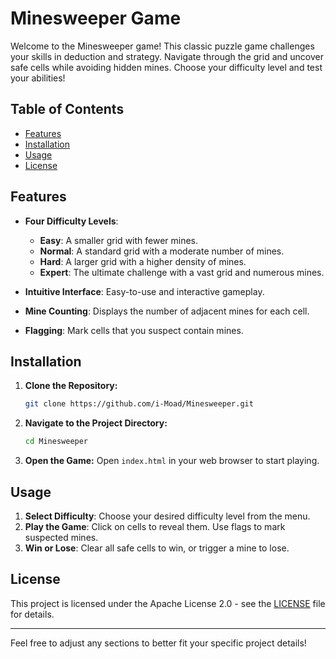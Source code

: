 # Minesweeper Game

Welcome to the Minesweeper game! This classic puzzle game challenges your skills in deduction and strategy. Navigate through the grid and uncover safe cells while avoiding hidden mines. Choose your difficulty level and test your abilities!

## Table of Contents

- [Features](#features)
- [Installation](#installation)
- [Usage](#usage)
- [License](#license)

## Features

- **Four Difficulty Levels**: 
  - **Easy**: A smaller grid with fewer mines.
  - **Normal**: A standard grid with a moderate number of mines.
  - **Hard**: A larger grid with a higher density of mines.
  - **Expert**: The ultimate challenge with a vast grid and numerous mines.

- **Intuitive Interface**: Easy-to-use and interactive gameplay.
- **Mine Counting**: Displays the number of adjacent mines for each cell.
- **Flagging**: Mark cells that you suspect contain mines.

## Installation

1. **Clone the Repository:**
   ```bash
   git clone https://github.com/i-Moad/Minesweeper.git
   ```

2. **Navigate to the Project Directory:**
   ```bash
   cd Minesweeper
   ```

3. **Open the Game:**
   Open `index.html` in your web browser to start playing.

## Usage

1. **Select Difficulty**: Choose your desired difficulty level from the menu.
2. **Play the Game**: Click on cells to reveal them. Use flags to mark suspected mines.
3. **Win or Lose**: Clear all safe cells to win, or trigger a mine to lose.

## License

This project is licensed under the Apache License 2.0 - see the [LICENSE](https://github.com/i-Moad/Minesweeper/blob/master/LICENSE.txt) file for details.

---

Feel free to adjust any sections to better fit your specific project details!

